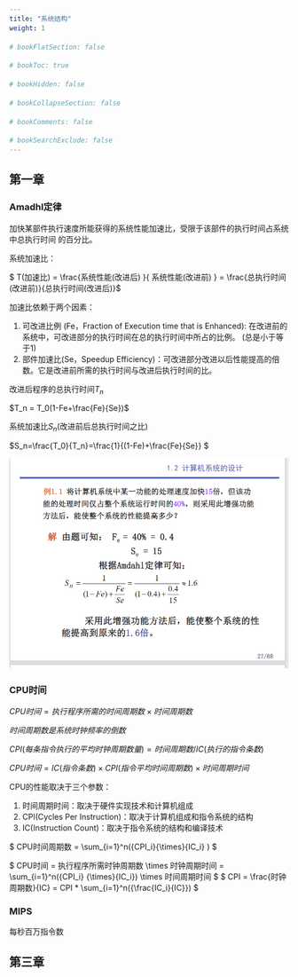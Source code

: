 ```yaml
---
title: "系统结构"
weight: 1

# bookFlatSection: false

# bookToc: true

# bookHidden: false

# bookCollapseSection: false

# bookComments: false

# bookSearchExclude: false
---
```


## 第一章

### Amadhl定律

加快某部件执行速度所能获得的系统性能加速比，受限于该部件的执行时间占系统中总执行时间
的百分比。

系统加速比：

$ T(加速比) = \frac{系统性能(改进后) }{ 系统性能(改进前) } = \frac{总执行时间(改进前)}{总执行时间(改进后)}$ 

加速比依赖于两个因素：
1. 可改进比例 (Fe，Fraction of Execution time that is Enhanced): 在改进前的系统中，可改进部分的执行时间在总的执行时间中所占的比例。
(总是小于等于1)
2. 部件加速比(Se，Speedup Efficiency)：可改进部分改进以后性能提高的倍数。它是改进前所需的执行时间与改进后执行时间的比。

改进后程序的总执行时间$T_n$

$T_n = T_0(1-Fe+\frac{Fe}{Se})$

系统加速比$S_n$(改进前后总执行时间之比)

$S_n=\frac{T_0}{T_n}=\frac{1}{(1-Fe)+\frac{Fe}{Se}} $

![Amadhl](./Amadhl.png)

### CPU时间

$CPU时间 = 执行程序所需的时间周期数 \times 时间周期数$

$时间周期数是系统时钟频率的倒数$

$CPI(每条指令执行的平均时钟周期数量) =  时间周期数 / IC(执行的指令条数)$

$CPU时间 = IC(指令条数) \times CPI(指令平均时间周期数) \times 时间周期时间$

CPU的性能取决于三个参数：
1. 时间周期时间：取决于硬件实现技术和计算机组成
2. CPI(Cycles Per Instruction)：取决于计算机组成和指令系统的结构
3. IC(Instruction Count)：取决于指令系统的结构和编译技术

$ CPU时间周期数 = \sum_{i=1}^n({CPI_i}{\times}{IC_i} ) $

$ CPU时间 = 执行程序所需时钟周期数 \times 时钟周期时间 = \sum_{i=1}^n({CPI_i} {\times}{IC_i}) \times 时间周期时间 $
$ CPI = \frac{时钟周期数}{IC} = CPI * \sum_{i=1}^n({\frac{IC_i}{IC}}) $

### MIPS

每秒百万指令数

## 第三章
